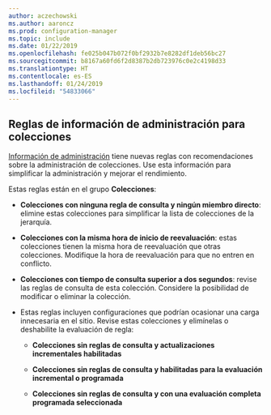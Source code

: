 ```yaml
---
author: aczechowski
ms.author: aaroncz
ms.prod: configuration-manager
ms.topic: include
ms.date: 01/22/2019
ms.openlocfilehash: fe025b047b072f0bf2932b7e8282df1deb56bc27
ms.sourcegitcommit: b8167a60fd6f2d8387b2db723976c0e2c4198d33
ms.translationtype: HT
ms.contentlocale: es-ES
ms.lasthandoff: 01/24/2019
ms.locfileid: "54833066"
---
```

## <a name="bkmk_micoll"></a> Reglas de información de administración para colecciones
<!--3555752-->

[Información de administración](/sccm/core/servers/manage/management-insights) tiene nuevas reglas con recomendaciones sobre la administración de colecciones. Use esta información para simplificar la administración y mejorar el rendimiento. 


Estas reglas están en el grupo **Colecciones**:

- **Colecciones con ninguna regla de consulta y ningún miembro directo**: elimine estas colecciones para simplificar la lista de colecciones de la jerarquía.  

- **Colecciones con la misma hora de inicio de reevaluación**: estas colecciones tienen la misma hora de reevaluación que otras colecciones. Modifique la hora de reevaluación para que no entren en conflicto.  

- **Colecciones con tiempo de consulta superior a dos segundos**: revise las reglas de consulta de esta colección. Considere la posibilidad de modificar o eliminar la colección.

- Estas reglas incluyen configuraciones que podrían ocasionar una carga innecesaria en el sitio. Revise estas colecciones y elimínelas o deshabilite la evaluación de regla:  

    - **Colecciones sin reglas de consulta y actualizaciones incrementales habilitadas**  

    - **Colecciones sin reglas de consulta y habilitadas para la evaluación incremental o programada**  

    - **Colecciones sin reglas de consulta y con una evaluación completa programada seleccionada**  

